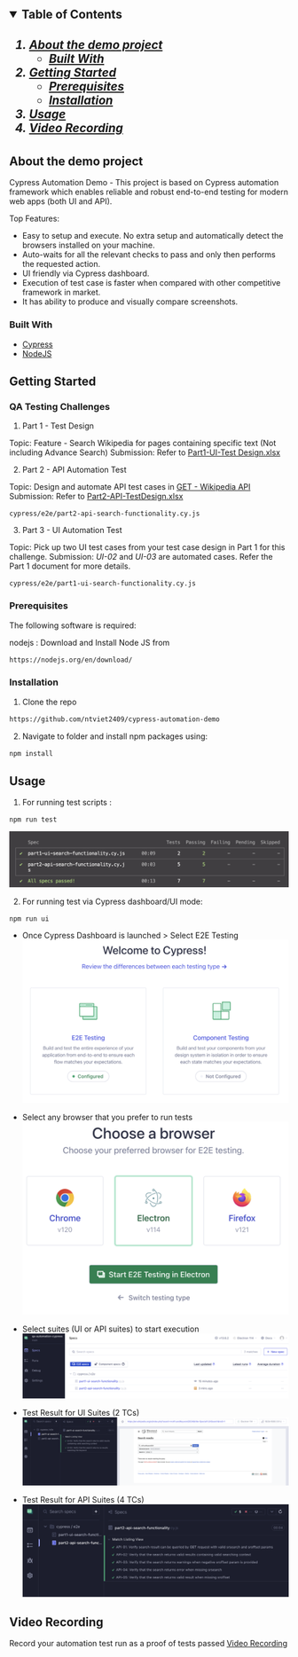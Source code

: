 <!-- TABLE OF CONTENTS -->
<h2>
    <details open="open">
        <summary class="normal">Table of Contents</summary>
        <h5>
          <ol>
            <li>
              <a href="#about-the-demo-project">About the demo project</a>
              <ul>
                <li><a href="#built-with">Built With</a>
              </ul>
            </li>
            <li>
              <a href="#getting-started">Getting Started</a>
              <ul>
                <li><a href="#prerequisites">Prerequisites</a>
                <li><a href="#installation">Installation</a>
              </ul>
            </li>
            <li><a href="#usage">Usage</a></li>
            <li><a href="#video-recording">Video Recording</a></li>
          </ol>
        </h5>    
    </details>
</h2>

<!-- ABOUT THE DEMO PROJECT -->

## About the demo project

Cypress Automation Demo - This project is based on Cypress automation framework which enables reliable and robust end-to-end testing for modern web apps (both UI and API).

Top Features:

-   Easy to setup and execute. No extra setup and automatically detect the browsers installed on your machine.
-   Auto-waits for all the relevant checks to pass and only then performs the requested action.
-   UI friendly via Cypress dashboard.
-   Execution of test case is faster when compared with other competitive framework in market.
-   It has ability to produce and visually compare screenshots.

### Built With

-   [Cypress](https://docs.cypress.io/guides/overview/why-cypress)
-   [NodeJS](https://nodejs.org/en)

## Getting Started

### QA Testing Challenges

1. Part 1 - Test Design

Topic: Feature - Search Wikipedia for pages containing specific text (Not including Advance Search)
Submission: Refer to [Part1-UI-Test Design.xlsx](docs/Part1-UI-TestDesign.xlsx)

2. Part 2 - API Automation Test

Topic: Design and automate API test cases in [GET - Wikipedia API](https://en.wikipedia.org/wiki/Special:ApiSandbox#action=query&format=json&list=search&continue=-%7C%7C&formatversion=2&srsearch=Software%20Testing&srnamespace=0&sroffset=10)
Submission: Refer to [Part2-API-TestDesign.xlsx](docs/Part2-API-TestDesign.xlsx)

```JS
cypress/e2e/part2-api-search-functionality.cy.js
```

3. Part 3 - UI Automation Test

Topic: Pick up two UI test cases from your test case design in Part 1 for this challenge.
Submission: _UI-02_ and _UI-03_ are automated cases. Refer the Part 1 document for more details.

```JS
cypress/e2e/part1-ui-search-functionality.cy.js
```

### Prerequisites

The following software is required:

nodejs : Download and Install Node JS from

```sh
https://nodejs.org/en/download/
```

### Installation

1. Clone the repo

```sh
https://github.com/ntviet2409/cypress-automation-demo
```

2. Navigate to folder and install npm packages using:

```sh
npm install
```

## Usage

1. For running test scripts :

```JS
npm run test
```

![Alt text](image.png)

2. For running test via Cypress dashboard/UI mode:

```JS
npm run ui
```

-   Once Cypress Dashboard is launched > Select E2E Testing
    ![Alt text](image-1.png)

-   Select any browser that you prefer to run tests
    ![Alt text](image-2.png)

-   Select suites (UI or API suites) to start execution
    ![Alt text](image-3.png)

-   Test Result for UI Suites (2 TCs)
    ![Alt text](image-5.png)

-   Test Result for API Suites (4 TCs)
    ![Alt text](image-4.png)

## Video Recording

Record your automation test run as a proof of tests passed [Video Recording](docs/Recording_Execution_Demo.mov)

